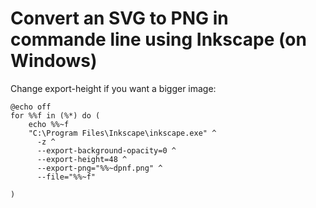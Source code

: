 # Convert an SVG to PNG in commande line using Inkscape (on Windows)

Change export-height if you want a bigger image:

```batch
@echo off
for %%f in (%*) do (
    echo %%~f
    "C:\Program Files\Inkscape\inkscape.exe" ^
      -z ^
      --export-background-opacity=0 ^
      --export-height=48 ^
      --export-png="%%~dpnf.png" ^
      --file="%%~f"

)
```
